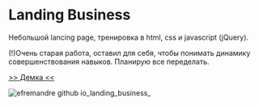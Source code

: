 # Landing Business

Небольшой lancing page, тренировка в html, css и javascript (jQuery). 

(!)Очень старая работа, оставил для себя, чтобы понимать динамику совершенствования навыков. Планирую все переделать.

[>> Демка <<](https://efremandre.github.io/landing_business/)

![efremandre github io_landing_business_](https://user-images.githubusercontent.com/25119216/198179345-afb1fe3e-b83f-4aa4-9f25-88ecc9fa505a.png)

